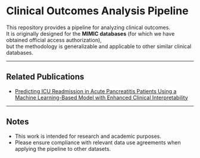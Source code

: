 # Clinical Outcomes Analysis Pipeline

This repository provides a pipeline for analyzing clinical outcomes.  
It is originally designed for the **MIMIC databases** (for which we have obtained official access authorization),  
but the methodology is generalizable and applicable to other similar clinical databases.

---

## Related Publications

- [Predicting ICU Readmission in Acute Pancreatitis Patients Using a Machine Learning-Based Model with Enhanced Clinical Interpretability](https://scholar.google.com/citations?view_op=view_citation&hl=en&user=7jKYmkMAAAAJ&citation_for_view=7jKYmkMAAAAJ:Y0pCki6q_DkC)

---

## Notes
- This work is intended for research and academic purposes.  
- Please ensure compliance with relevant data use agreements when applying the pipeline to other datasets.
